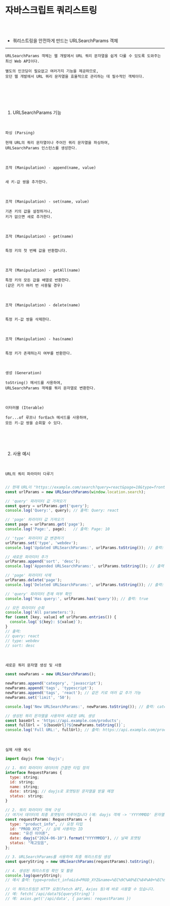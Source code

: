 # 자바스크립트 쿼리스트링

<br />
<br />

* 쿼리스트링을 안전하게 만드는 URLSearchParams 객체

---

```
URLSearchParams 객체는 웹 개발에서 URL 쿼리 문자열을 쉽게 다룰 수 있도록 도와주는 최신 Web API이다.

별도의 인코딩이 필요없고 여러가지 기능을 제공하므로,
모던 웹 개발에서 URL 쿼리 문자열을 효율적으로 관리하는 데 필수적인 객체이다.
```

<br />
<br />
<br />
<br />

1. URLSearchParams 기능

<br />

`파싱 (Parsing)`

```
현재 URL의 쿼리 문자열이나 주어진 쿼리 문자열을 파싱하여,
URLSearchParams 인스턴스를 생성한다.
```

<br />

`조작 (Manipulation) - append(name, value)`

```

새 키-값 쌍을 추가한다.

```

<br />

`조작 (Manipulation) - set(name, value)`

```
기존 키의 값을 설정하거나,
키가 없으면 새로 추가한다.
```

<br />

`조작 (Manipulation) - get(name)`

```

특정 키의 첫 번째 값을 반환합니다.

```

<br />

`조작 (Manipulation) - getAll(name)`

```
특정 키의 모든 값을 배열로 반환한다.
(같은 키가 여러 번 사용될 경우)
```

<br />

`조작 (Manipulation) - delete(name)`

```

특정 키-값 쌍을 삭제한다.

```

<br />

`조작 (Manipulation) - has(name)`

```

특정 키가 존재하는지 여부를 반환한다.

```

<br />

`생성 (Generation)`

```
toString() 메서드를 사용하여,
URLSearchParams 객체를 쿼리 문자열로 변환한다.
```

<br />

`이터러블 (Iterable)`

```
for...of 루프나 forEach 메서드를 사용하여,
모든 키-값 쌍을 순회할 수 있다.
```

<br />
<br />
<br />

2. 사용 예시

<br />

`URL의 쿼리 파라미터 다루기`

```js

// 현재 URL이 "https://example.com/search?query=react&page=10&type=frontend" 라고 가정
const urlParams = new URLSearchParams(window.location.search);

// 'query' 파라미터 값 가져오기
const query = urlParams.get('query');
console.log('Query:', query); // 출력: Query: react

// 'page' 파라미터 값 가져오기
const page = urlParams.get('page');
console.log('Page:', page);   // 출력: Page: 10

// 'type' 파라미터 값 변경하기
urlParams.set('type', 'webdev');
console.log('Updated URLSearchParams:', urlParams.toString()); // 출력: query=react&page=10&type=webdev

// 새로운 파라미터 추가
urlParams.append('sort', 'desc');
console.log('Appended URLSearchParams:', urlParams.toString()); // 출력: query=react&page=10&type=webdev&sort=desc

// 'page' 파라미터 삭제
urlParams.delete('page');
console.log('Deleted URLSearchParams:', urlParams.toString()); // 출력: query=react&type=webdev&sort=desc

// 'query' 파라미터 존재 여부 확인
console.log('Has query:', urlParams.has('query')); // 출력: true

// 모든 파라미터 순회
console.log('All parameters:');
for (const [key, value] of urlParams.entries()) {
  console.log(`${key}: ${value}`);
}
// 출력:
// query: react
// type: webdev
// sort: desc
```

<br />

`새로운 쿼리 문자열 생성 및 사용`

```js
const newParams = new URLSearchParams();

newParams.append('category', 'javascript');
newParams.append('tags', 'typescript');
newParams.append('tags', 'react'); // 같은 키로 여러 값 추가 가능
newParams.set('limit', '50');

console.log('New URLSearchParams:', newParams.toString()); // 출력: category=javascript&tags=typescript&tags=react&limit=50

// 생성된 쿼리 문자열을 사용하여 새로운 URL 생성
const baseUrl = 'https://api.example.com/products';
const fullUrl = `${baseUrl}?${newParams.toString()}`;
console.log('Full URL:', fullUrl); // 출력: https://api.example.com/products?category=javascript&tags=typescript&tags=react&limit=50
```

<br />

`실제 사용 예시`

```js
import dayjs from 'dayjs';

// 1. 쿼리 파라미터 데이터의 간결한 타입 정의
interface RequestParams {
  type: string;
  id: string;
  name: string;
  date: string; // dayjs로 포맷팅된 문자열을 받을 예정
  status: string;
}

// 2. 쿼리 파라미터 객체 구성
// 여기서 데이터의 최종 포맷팅이 이루어집니다 (예: dayjs 객체 -> 'YYYYMMDD' 문자열).
const requestParams: RequestParams = {
  type: "product_info", // 요청 타입
  id: "PROD_XYZ", // 실제 사용하는 ID
  name: "유선 이어폰",
  date: dayjs("2024-06-10").format("YYYYMMDD"), // 날짜 포맷팅
  status: "재고있음",
};

// 3. URLSearchParams를 사용하여 최종 쿼리스트링 생성
const queryString = new URLSearchParams(requestParams).toString();

// 4. 생성된 쿼리스트링 확인 및 활용
console.log(queryString);
// 예시 출력: type=product_info&id=PROD_XYZ&name=%EC%9C%A0%EC%84%A0+%EC%9D%B4%EC%96%B4%ED%8F%B0&date=20240610&status=%EC%9E%AC%EA%B3%A0%EC%9E%88%EC%9D%8C

// 이 쿼리스트링은 HTTP 요청(Fetch API, Axios 등)에 바로 사용할 수 있습니다.
// 예: fetch(`/api/data?${queryString}`)
// 예: axios.get('/api/data', { params: requestParams })
```
